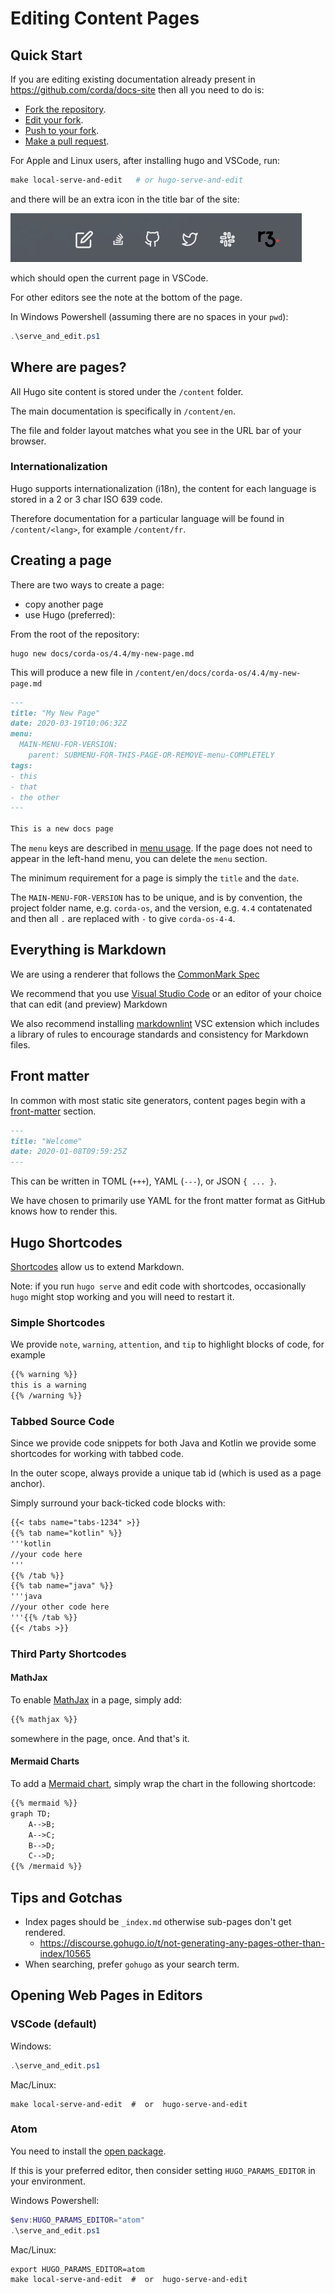# Editing Content Pages

## Quick Start

If you are editing existing documentation already present in https://github.com/corda/docs-site then all you need to do is:

* [Fork the repository](https://guides.github.com/activities/forking/).
* [Edit your fork](https://guides.github.com/activities/forking/#making-changes).
* [Push to your fork](https://guides.github.com/activities/forking/#making-changes).
* [Make a pull request](https://guides.github.com/activities/forking/#making-a-pull-request).

For Apple and Linux users, after installing hugo and VSCode, run:

```makefile
make local-serve-and-edit   # or hugo-serve-and-edit
```

and there will be an extra icon in the title bar of the site:

![edit icon](images/page-edit.png)

which should open the current page in VSCode.

For other editors see the note at the bottom of the page.

In Windows Powershell (assuming there are no spaces in your `pwd`):

```powershell
.\serve_and_edit.ps1
```

## Where are pages?

All Hugo site content is stored under the `/content` folder.

The main documentation is specifically in `/content/en`.

The file and folder layout matches what you see in the URL bar of your browser.

### Internationalization

Hugo supports internationalization (i18n), the content for each language is stored in a 2 or 3 char ISO 639 code.

Therefore documentation for a particular language will be found in `/content/<lang>`, for example `/content/fr`.

## Creating a page

There are two ways to create a page:

* copy another page
* use Hugo (preferred):

From the root of the repository:

```shell
hugo new docs/corda-os/4.4/my-new-page.md
```

This will produce a new file in `/content/en/docs/corda-os/4.4/my-new-page.md`

```markdown
---
title: "My New Page"
date: 2020-03-19T10:06:32Z
menu:
  MAIN-MENU-FOR-VERSION:
    parent: SUBMENU-FOR-THIS-PAGE-OR-REMOVE-menu-COMPLETELY
tags:
- this
- that
- the other
---

This is a new docs page
```

The `menu` keys are described in [menu usage](hugo-menus.md).  If the page does not need to appear in the left-hand menu, you can delete the `menu` section.

The minimum requirement for a page is simply the `title` and the `date`.

The `MAIN-MENU-FOR-VERSION` has to be unique, and is by convention, the project folder name, e.g. `corda-os`, and the version, e.g. `4.4` contatenated and then all `.` are replaced with `-` to give `corda-os-4-4`.

## Everything is Markdown

We are using a renderer that follows the [CommonMark Spec](https://spec.commonmark.org/0.29/)

We recommend that you use [Visual Studio Code](https://code.visualstudio.com/) or an editor of your choice that can edit (and preview) Markdown

We also recommend installing [markdownlint](https://marketplace.visualstudio.com/items?itemName=DavidAnson.vscode-markdownlint) VSC extension which includes a library of rules to encourage standards and consistency for Markdown files.

## Front matter

In common with most static site generators, content pages begin with a [front-matter](https://gohugo.io/content-management/front-matter) section.

```markdown
---
title: "Welcome"
date: 2020-01-08T09:59:25Z
---
```

This can be written in TOML (`+++`), YAML (`---`), or JSON `{ ... }`.

We have chosen to primarily use YAML for the front matter format as GitHub knows how to render this.

## Hugo Shortcodes

[Shortcodes](https://gohugo.io/content-management/shortcodes/#readout) allow us to extend Markdown.

Note:  if you run `hugo serve` and edit code with shortcodes, occasionally `hugo` might stop working and you will need to restart it.

### Simple Shortcodes

We provide `note`, `warning`, `attention`, and `tip` to highlight blocks of code, for example

```markdown
{{% warning %}}
this is a warning
{{% /warning %}}
```

### Tabbed Source Code

Since we provide code snippets for both Java and Kotlin we provide some shortcodes for working with tabbed code.

In the outer scope, always provide a unique tab id (which is used as a page anchor).

Simply surround your back-ticked code blocks with:

```markdown
{{< tabs name="tabs-1234" >}}
{{% tab name="kotlin" %}}
'''kotlin
//your code here
'''
{{% /tab %}}
{{% tab name="java" %}}
'''java
//your other code here
'''{{% /tab %}}
{{< /tabs >}}
```

### Third Party Shortcodes

#### MathJax

To enable [MathJax](https://www.mathjax.org/) in a page, simply add:

```markdown
{{% mathjax %}}
```

somewhere in the page, once.  And that's it.

#### Mermaid Charts

To add a [Mermaid chart](https://mermaid-js.github.io/mermaid/#/), simply wrap the chart in the following shortcode:

```markdown
{{% mermaid %}}
graph TD;
    A-->B;
    A-->C;
    B-->D;
    C-->D;
{{% /mermaid %}}
```

##  Tips and Gotchas

* Index pages should be `_index.md` otherwise sub-pages don't get rendered.
    * https://discourse.gohugo.io/t/not-generating-any-pages-other-than-index/10565
* When searching, prefer `gohugo` as your search term.

## Opening Web Pages in Editors

### VSCode (default)

Windows:

```powershell
.\serve_and_edit.ps1
```

Mac/Linux:
```shell
make local-serve-and-edit  #  or  hugo-serve-and-edit
```

### Atom

You need to install the [open package](https://atom.io/packages/open).

If this is your preferred editor, then consider setting `HUGO_PARAMS_EDITOR` in your environment.

Windows Powershell:

```powershell
$env:HUGO_PARAMS_EDITOR="atom"
.\serve_and_edit.ps1
```

Mac/Linux:
```shell
export HUGO_PARAMS_EDITOR=atom
make local-serve-and-edit  #  or  hugo-serve-and-edit
```
